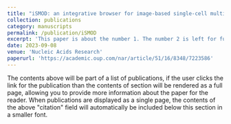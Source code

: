```yaml
---
title: "iSMOD: an integrative browser for image-based single-cell multi-omics data"
collection: publications
category: manuscripts
permalink: /publication/iSMOD
excerpt: 'This paper is about the number 1. The number 2 is left for future work.'
date: 2023-09-08
venue: 'Nucleic Acids Research'
paperurl: 'https://academic.oup.com/nar/article/51/16/8348/7223586'
---
```


The contents above will be part of a list of publications, if the user clicks the link for the publication than the contents of section will be rendered as a full page, allowing you to provide more information about the paper for the reader. When publications are displayed as a single page, the contents of the above "citation" field will automatically be included below this section in a smaller font.
